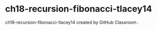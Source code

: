 # ch18-recursion-fibonacci-tlacey14
ch18-recursion-fibonacci-tlacey14 created by GitHub Classroom
.
